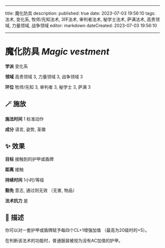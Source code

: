 
---
title: 魔化防具
description: 
published: true
date: 2023-07-03 19:56:10
tags: 法术, 变化系, 牧师/先知法术, 3环法术, 审判者法术, 秘学士法术, 萨满法术, 高贵领域, 力量领域, 战争领域
editor: markdown
dateCreated: 2023-07-03 19:56:10

---

# **魔化防具** *Magic vestment*

**学派** 变化系 

**领域** 高贵领域 3, 力量领域 3, 战争领域 3

**环位** 牧师/先知 3, 审判者 3, 秘学士 3, 萨满 3

## 🪄 施放

**施法时间** 1 标准动作

**成分** 语言, 姿势, 圣徽

## ✨ 效果 

**目标** 接触到的护甲或盾牌 

**距离** 接触  

**持续时间** 1小时/等级 

**豁免** 意志, 通过则无效 （无害, 物品）

**法术抗力** 是

## 📖 描述

你可以对一套护甲或盾牌赋予每四个CL+1增强加值 （最高为20级时的+5）。

在判断该法术的功能时，普通服装被视为没有AC加值的护甲。
    
